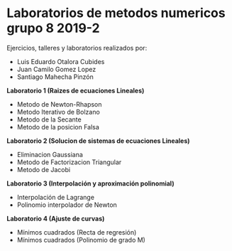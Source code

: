 # Laboratorios de metodos numericos grupo 8 2019-2

Ejercicios, talleres y laboratorios realizados por:

* Luis Eduardo Otalora Cubides
* Juan Camilo Gomez Lopez
* Santiago Mahecha Pinzón

**Laboratorio 1 (Raizes de ecuaciones Lineales)**
* Metodo de Newton-Rhapson
* Metodo Iterativo de Bolzano
* Metodo de la Secante
* Metodo de la posicion Falsa

**Laboratorio 2 (Solucion de sistemas de ecuaciones Lineales)**
* Eliminacion Gaussiana
* Metodo de Factorizacion Triangular
* Metodo de Jacobi

**Laboratorio 3 (Interpolación y aproximación polinomial)**
* Interpolación de Lagrange
* Polinomio interpolador de Newton

**Laboratorio 4 (Ajuste de curvas)**
* Mínimos cuadrados (Recta de regresión)
* Mínimos cuadrados (Polinomio de grado M)

